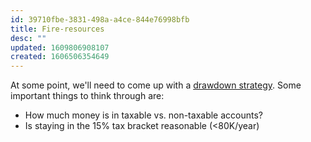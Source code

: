 ```yaml
---
id: 39710fbe-3831-498a-a4ce-844e76998bfb
title: Fire-resources
desc: ""
updated: 1609806908107
created: 1606506354649
---
```


At some point, we'll need to come up with a [drawdown strategy](https://livingafi.com/2014/05/18/drawdown-part-3-strategy/). Some important things to think through are:

- How much money is in taxable vs. non-taxable accounts?
- Is staying in the 15% tax bracket reasonable (<80K/year)
